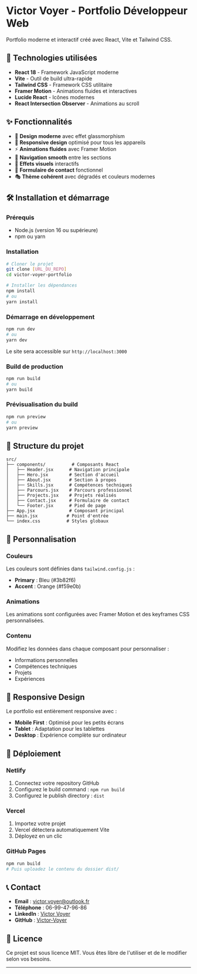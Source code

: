 # Victor Voyer - Portfolio Développeur Web

Portfolio moderne et interactif créé avec React, Vite et Tailwind CSS.

## 🚀 Technologies utilisées

- **React 18** - Framework JavaScript moderne
- **Vite** - Outil de build ultra-rapide
- **Tailwind CSS** - Framework CSS utilitaire
- **Framer Motion** - Animations fluides et interactives
- **Lucide React** - Icônes modernes
- **React Intersection Observer** - Animations au scroll

## ✨ Fonctionnalités

- 🎨 **Design moderne** avec effet glassmorphism
- 📱 **Responsive design** optimisé pour tous les appareils
- ⚡ **Animations fluides** avec Framer Motion
- 🎯 **Navigation smooth** entre les sections
- 🌟 **Effets visuels** interactifs
- 📧 **Formulaire de contact** fonctionnel
- 🎭 **Thème cohérent** avec dégradés et couleurs modernes

## 🛠️ Installation et démarrage

### Prérequis
- Node.js (version 16 ou supérieure)
- npm ou yarn

### Installation
```bash
# Cloner le projet
git clone [URL_DU_REPO]
cd victor-voyer-portfolio

# Installer les dépendances
npm install
# ou
yarn install
```

### Démarrage en développement
```bash
npm run dev
# ou
yarn dev
```

Le site sera accessible sur `http://localhost:3000`

### Build de production
```bash
npm run build
# ou
yarn build
```

### Prévisualisation du build
```bash
npm run preview
# ou
yarn preview
```

## 📁 Structure du projet

```
src/
├── components/          # Composants React
│   ├── Header.jsx      # Navigation principale
│   ├── Hero.jsx        # Section d'accueil
│   ├── About.jsx       # Section à propos
│   ├── Skills.jsx      # Compétences techniques
│   ├── Parcours.jsx    # Parcours professionnel
│   ├── Projects.jsx    # Projets réalisés
│   ├── Contact.jsx     # Formulaire de contact
│   └── Footer.jsx      # Pied de page
├── App.jsx             # Composant principal
├── main.jsx           # Point d'entrée
└── index.css          # Styles globaux
```

## 🎨 Personnalisation

### Couleurs
Les couleurs sont définies dans `tailwind.config.js` :
- **Primary** : Bleu (#3b82f6)
- **Accent** : Orange (#f59e0b)

### Animations
Les animations sont configurées avec Framer Motion et des keyframes CSS personnalisées.

### Contenu
Modifiez les données dans chaque composant pour personnaliser :
- Informations personnelles
- Compétences techniques
- Projets
- Expériences

## 📱 Responsive Design

Le portfolio est entièrement responsive avec :
- **Mobile First** : Optimisé pour les petits écrans
- **Tablet** : Adaptation pour les tablettes
- **Desktop** : Expérience complète sur ordinateur

## 🚀 Déploiement

### Netlify
1. Connectez votre repository GitHub
2. Configurez le build command : `npm run build`
3. Configurez le publish directory : `dist`

### Vercel
1. Importez votre projet
2. Vercel détectera automatiquement Vite
3. Déployez en un clic

### GitHub Pages
```bash
npm run build
# Puis uploadez le contenu du dossier dist/
```

## 📞 Contact

- **Email** : victor.voyer@outlook.fr
- **Téléphone** : 06-99-47-96-86
- **LinkedIn** : [Victor Voyer](https://www.linkedin.com/in/victor-voyer)
- **GitHub** : [Victor-Voyer](https://github.com/Victor-Voyer)

## 📄 Licence

Ce projet est sous licence MIT. Vous êtes libre de l'utiliser et de le modifier selon vos besoins.

---


